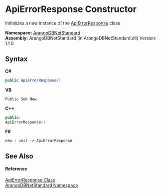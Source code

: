 # ApiErrorResponse Constructor 
 

Initializes a new instance of the <a href="432300f1-b36c-fac7-6890-fd8ea055be66">ApiErrorResponse</a> class

**Namespace:**&nbsp;<a href="069489ce-b545-4054-943a-23b806da64e9">ArangoDBNetStandard</a><br />**Assembly:**&nbsp;ArangoDBNetStandard (in ArangoDBNetStandard.dll) Version: 1.1.0

## Syntax

**C#**<br />
``` C#
public ApiErrorResponse()
```

**VB**<br />
``` VB
Public Sub New
```

**C++**<br />
``` C++
public:
ApiErrorResponse()
```

**F#**<br />
``` F#
new : unit -> ApiErrorResponse
```


## See Also


#### Reference
<a href="432300f1-b36c-fac7-6890-fd8ea055be66">ApiErrorResponse Class</a><br /><a href="069489ce-b545-4054-943a-23b806da64e9">ArangoDBNetStandard Namespace</a><br />